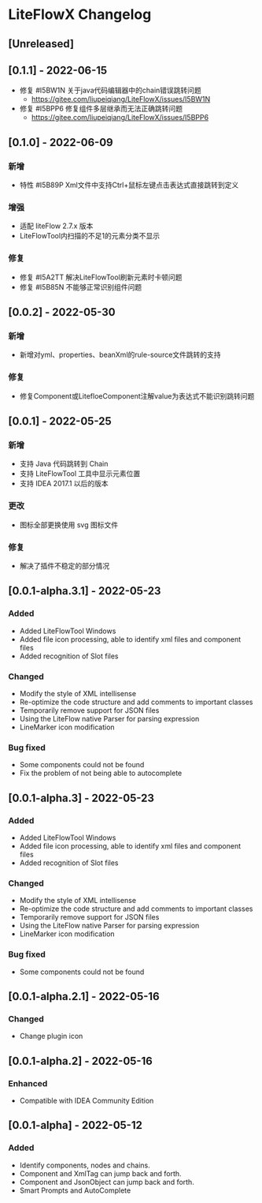 # LiteFlowX Changelog

## [Unreleased]

## [0.1.1] - 2022-06-15
- 修复 #I5BW1N 关于java代码编辑器中的chain错误跳转问题
  - https://gitee.com/liupeiqiang/LiteFlowX/issues/I5BW1N
- 修复 #I5BPP6 修复组件多层继承而无法正确跳转问题
  - https://gitee.com/liupeiqiang/LiteFlowX/issues/I5BPP6 

## [0.1.0] - 2022-06-09
### 新增
- 特性 #I5B89P Xml文件中支持Ctrl+鼠标左键点击表达式直接跳转到定义
### 增强
- 适配 liteFlow 2.7.x 版本
- LiteFlowTool内扫描的不足1的元素分类不显示
### 修复
- 修复 #I5A2TT 解决LiteFlowTool刷新元素时卡顿问题
- 修复 #I5B85N 不能够正常识别组件问题

## [0.0.2] - 2022-05-30
### 新增
- 新增对yml、properties、beanXml的rule-source文件跳转的支持
### 修复
- 修复Component或LitefloeComponent注解value为表达式不能识别跳转问题

## [0.0.1] - 2022-05-25
### 新增
- 支持 Java 代码跳转到 Chain
- 支持 LiteFlowTool 工具中显示元素位置
- 支持 IDEA 2017.1 以后的版本
### 更改
- 图标全部更换使用 svg 图标文件
### 修复
- 解决了插件不稳定的部分情况

## [0.0.1-alpha.3.1] - 2022-05-23
### Added
- Added LiteFlowTool Windows
- Added file icon processing, able to identify xml files and component files
- Added recognition of Slot files
### Changed
- Modify the style of XML intellisense
- Re-optimize the code structure and add comments to important classes
- Temporarily remove support for JSON files
- Using the LiteFlow native Parser for parsing expression
- LineMarker icon modification
### Bug fixed
- Some components could not be found
- Fix the problem of not being able to autocomplete

## [0.0.1-alpha.3] - 2022-05-23
### Added
- Added LiteFlowTool Windows
- Added file icon processing, able to identify xml files and component files
- Added recognition of Slot files
### Changed
- Modify the style of XML intellisense
- Re-optimize the code structure and add comments to important classes
- Temporarily remove support for JSON files
- Using the LiteFlow native Parser for parsing expression
- LineMarker icon modification
### Bug fixed
- Some components could not be found

## [0.0.1-alpha.2.1] - 2022-05-16
### Changed
- Change plugin icon

## [0.0.1-alpha.2] - 2022-05-16
### Enhanced
- Compatible with IDEA Community Edition

## [0.0.1-alpha] - 2022-05-12
### Added
- Identify components, nodes and chains.
- Component and XmlTag can jump back and forth.
- Component and JsonObject can jump back and forth.
- Smart Prompts and AutoComplete
